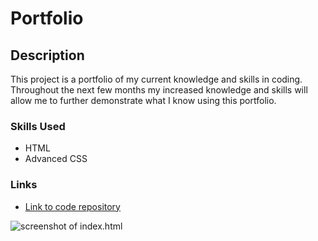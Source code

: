 # Portfolio

## Description

This project is a portfolio of my current knowledge and skills in coding. Throughout the next few months my increased knowledge and skills will allow me to further demonstrate what I know using this portfolio.

### Skills Used
* HTML
* Advanced CSS

### Links

* <a href="https://github.com/DonL44/Portfolio"> Link to code repository </a>

![screenshot of index.html](<img width="1280" alt="Portfolio Screenshot" src="https://user-images.githubusercontent.com/93560744/147799341-cbd1a3b6-78dc-42db-aa83-b80cca274555.png">)
